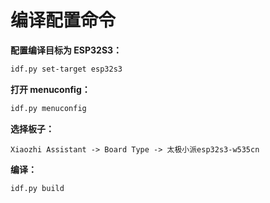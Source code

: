 # 编译配置命令

**配置编译目标为 ESP32S3：**

```bash
idf.py set-target esp32s3
```

**打开 menuconfig：**

```bash
idf.py menuconfig
```

**选择板子：**

```
Xiaozhi Assistant -> Board Type -> 太极小派esp32s3-w535cn
```

**编译：**

```bash
idf.py build
```
